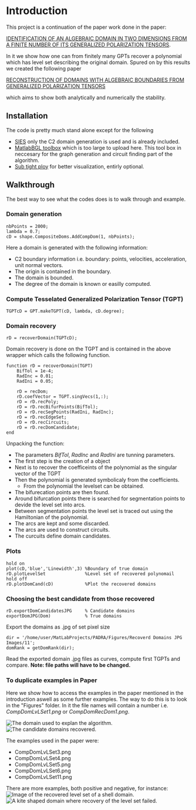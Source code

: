 # Introduction
This project is a continuation of the paper work done in the paper:

[IDENTIFICATION OF AN ALGEBRAIC DOMAIN IN TWO DIMENSIONS FROM A FINITE NUMBER OF ITS GENERALIZED POLARIZATION TENSORS](https://hal.archives-ouvertes.fr/hal-01827232/document). 

In it we show how one can from finitely many GPTs recover a polynomial which has level set describing the original domain. Spured on by this results we created the following paper

[RECONSTRUCTION OF DOMAINS WITH ALGEBRAIC BOUNDARIES FROM GENERALIZED POLARIZATION TENSORS]() 

which aims to show both analytically and numerically the stability.

## Installation
The code is pretty much stand alone except for the following
* [SIES](https://github.com/yanncalec/SIES) only the C2 domain generation is used and is already included.
* [MatlabBGL toolbox](https://ch.mathworks.com/matlabcentral/fileexchange/10922-matlabbgl) which is too large to upload here. This tool box in neccesary for the graph generation and circuit finding part of the algorithm. 
* [Sub tight ploy](https://ch.mathworks.com/matlabcentral/fileexchange/39664-subtightplot) for better visualization, entirly optional. 

## Walkthrough
The best way to see what the codes does is to walk through and example.
### Domain generation
```
nbPoints = 2000;
lambda = 0.7;
cD = shape.CompositeDoms.AddCompDom(1, nbPoints);
```
Here a domain is generated with the following information:
* C2 boundary information i.e. boundary: points, velocities, acceleration, unit normal vectors.
* The origin is contained in the boundary.
* The domain is bounded. 
* The degree of the domain is known or easilly computed.

### Compute Tesselated Generalized Polarization Tensor (TGPT)
```
TGPTcD = GPT.makeTGPT(cD, lambda, cD.degree);
```

### Domain recovery 
```
rD = recoverDomain(TGPTcD);
```
Domain recovery is done on the TGPT and is contained in the above wrapper which calls the following function.
```
function rD = recoverDomain(TGPT)
    BifTol = 1e-4;
    RadInc = 0.01;
    RadIni = 0.05;
    
    rD = recDom;
    rD.coefVector = TGPT.singVecs(1,:);
    rD = rD.recPoly;
    rD = rD.recBifurPoints(BifTol);
    rD = rD.recSegPoints(RadIni, RadInc);
    rD = rD.recEdgeSet;
    rD = rD.recCircuits;
    rD = rD.recDomCandidate;
end
```
Unpacking the function:
* The parameters *BifTol*, *RadInc* and *RadIni* are tunning parameters.
* The first step is the creation of a object
* Next is to recover the coefficeints of the polynomial as the singular vector of the TGPT
* Then the polynomial is generated symbolicaly from the coefficients.
	* From the polynomial the levelset can be obtained.
* The bifurecation points are then found.
* Around bifurcation points there is searched for segmentation points to devide the level set into arcs.
* Between segmentation points the level set is traced out using the Hamiltonian of the polynomial.
* The arcs are kept and some discarded.
* The arcs are used to construct circuits.
* The curcuits define domain candidates.


### Plots
```
hold on
plot(cD,'blue','Linewidth',3) %Boundary of true domain
rD.plotLevelSet               %Level set of recovered polynomail
hold off
rD.plotDomCand(cD)            %Plot the recovered domains
```
### Choosing the best candidate from those recovered
```
rD.exportDomCandidatesJPG     % Candidate domains
exportDomJPG(Dom)             % True domains
```
Export the domains as .jpg of set pixel size

```
dir = '/home/user/MatLabProjects/PADRA/Figures/Recoverd Domains JPG Images/11';
domRank = getDomRank(dir);
```
Read the exported domain .jpg files as curves, compute first TGPTs and compare. **Note: file paths will have to be changed.**

### To duplicate examples in Paper
Here we show how to access the examples in the paper mentioned in the introduction aswell as some further examples. The way to do this is to look in the "Figures" folder. In it the file names will contain a number i.e. *CompDomLvLSet1.png* or *CompDomRecDom1.png*.

![The domain used to explan the algorithm.](CompDomLvLSet1.png)
![The candidate domains recovered.](CompDomRecDom1.png)

 The examples used in the paper were:
* CompDomLvLSet3.png
* CompDomLvLSet4.png
* CompDomLvLSet5.png
* CompDomLvLSet6.png
* CompDomLvLSet11.png

There are more examples, both positive and negative, for instance:
 ![Image of the recovered level set of a shell domain.](CompDomLvLSet7.png)
 ![A kite shaped domain where recovery of the level set failed.](CompDomLvLSet17.png)



















